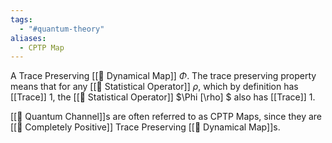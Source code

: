 ```yaml
---
tags:
  - "#quantum-theory"
aliases:
  - CPTP Map
---
```

A Trace Preserving [[📘 Dynamical Map]] $\Phi$. The trace preserving property means that for any [[📘 Statistical Operator]] $\rho$, which by definition has [[Trace]] 1, the [[📘 Statistical Operator]] $\Phi [\rho] $ also has [[Trace]] 1.

[[📘 Quantum Channel]]s are often referred to as CPTP Maps, since they are [[📘 Completely Positive]] Trace Preserving [[📘 Dynamical Map]]s.